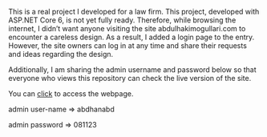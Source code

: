 This is a real project I developed for a law firm. This project, developed with ASP.NET Core 6, is not yet fully ready. Therefore, while browsing the internet, I didn’t want anyone visiting the site abdulhakimogullari.com to encounter a careless design. As a result, I added a login page to the entry. However, the site owners can log in at any time and share their requests and ideas regarding the design.

Additionally, I am sharing the admin username and password below so that everyone who views this repository can check the live version of the site.

You can [click](https://www.abdulhakimogullari.com) to access the webpage. 

admin user-name => abdhanabd

admin password => 081123
